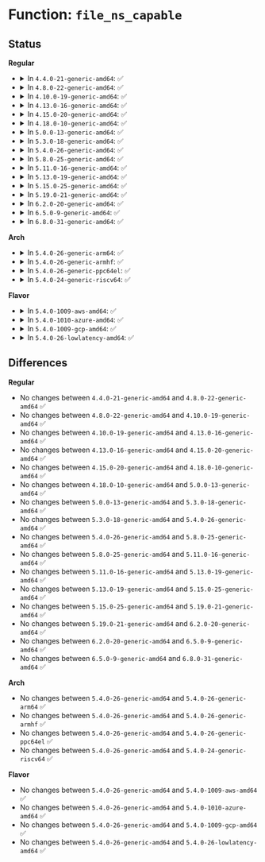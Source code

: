 # Function: <code>file_ns_capable</code>

## Status
<b>Regular</b>
<ul>
<li>
<details>
<summary>In <code>4.4.0-21-generic-amd64</code>: ✅</summary>

```c
bool file_ns_capable(const struct file * file, struct user_namespace * ns, int cap)
```

```json
{
  "name": "file_ns_capable",
  "collision_type": "Unique Global",
  "inline_type": "No",
  "funcs": [
    {
      "addr": 18446744071579411088,
      "name": "file_ns_capable",
      "external": true,
      "loc": "kernel/capability.c:420",
      "file": "kernel/capability.c",
      "inline": "seen, unknown",
      "caller_inline": [],
      "caller_func": [
        "kernel/user_namespace.c:map_write",
        "kernel/user_namespace.c:map_write",
        "fs/block_dev.c:blkdev_close",
        "fs/block_dev.c:blkdev_open",
        "fs/proc/task_mmu.c:pagemap_read",
        "net/core/sock.c:sk_ns_capable",
        "net/netlink/af_netlink.c:__netlink_ns_capable",
        "net/netlink/af_netlink.c:netlink_broadcast_filtered"
      ]
    }
  ],
  "symbols": [
    {
      "addr": 18446744071579411088,
      "name": "file_ns_capable",
      "section": ".text",
      "bind": "STB_GLOBAL",
      "size": 85
    }
  ]
}
```
</details>
</li>
<li>
<details>
<summary>In <code>4.8.0-22-generic-amd64</code>: ✅</summary>

```c
bool file_ns_capable(const struct file * file, struct user_namespace * ns, int cap)
```

```json
{
  "name": "file_ns_capable",
  "collision_type": "Unique Global",
  "inline_type": "No",
  "funcs": [
    {
      "addr": 18446744071579423168,
      "name": "file_ns_capable",
      "external": true,
      "loc": "kernel/capability.c:446",
      "file": "kernel/capability.c",
      "inline": "seen, unknown",
      "caller_inline": [],
      "caller_func": [
        "kernel/resource.c:r_show",
        "kernel/user_namespace.c:map_write",
        "kernel/user_namespace.c:map_write",
        "fs/block_dev.c:blkdev_close",
        "fs/block_dev.c:blkdev_open",
        "fs/proc/task_mmu.c:pagemap_read",
        "drivers/pci/pci-sysfs.c:pci_read_config",
        "net/core/sock.c:sk_ns_capable",
        "net/netlink/af_netlink.c:netlink_broadcast_filtered",
        "net/netlink/af_netlink.c:__netlink_ns_capable"
      ]
    }
  ],
  "symbols": [
    {
      "addr": 18446744071579423168,
      "name": "file_ns_capable",
      "section": ".text",
      "bind": "STB_GLOBAL",
      "size": 81
    }
  ]
}
```
</details>
</li>
<li>
<details>
<summary>In <code>4.10.0-19-generic-amd64</code>: ✅</summary>

```c
bool file_ns_capable(const struct file * file, struct user_namespace * ns, int cap)
```

```json
{
  "name": "file_ns_capable",
  "collision_type": "Unique Global",
  "inline_type": "No",
  "funcs": [
    {
      "addr": 18446744071579443568,
      "name": "file_ns_capable",
      "external": true,
      "loc": "kernel/capability.c:447",
      "file": "kernel/capability.c",
      "inline": "seen, unknown",
      "caller_inline": [],
      "caller_func": [
        "kernel/resource.c:r_show",
        "kernel/user_namespace.c:map_write",
        "kernel/user_namespace.c:map_write",
        "fs/block_dev.c:blkdev_close",
        "fs/block_dev.c:blkdev_open",
        "fs/proc/task_mmu.c:pagemap_read",
        "drivers/pci/pci-sysfs.c:pci_read_config",
        "net/core/sock.c:sk_ns_capable",
        "net/netlink/af_netlink.c:netlink_broadcast_filtered",
        "net/netlink/af_netlink.c:__netlink_ns_capable"
      ]
    }
  ],
  "symbols": [
    {
      "addr": 18446744071579443568,
      "name": "file_ns_capable",
      "section": ".text",
      "bind": "STB_GLOBAL",
      "size": 81
    }
  ]
}
```
</details>
</li>
<li>
<details>
<summary>In <code>4.13.0-16-generic-amd64</code>: ✅</summary>

```c
bool file_ns_capable(const struct file * file, struct user_namespace * ns, int cap)
```

```json
{
  "name": "file_ns_capable",
  "collision_type": "Unique Global",
  "inline_type": "No",
  "funcs": [
    {
      "addr": 18446744071579431712,
      "name": "file_ns_capable",
      "external": true,
      "loc": "kernel/capability.c:447",
      "file": "kernel/capability.c",
      "inline": "seen, unknown",
      "caller_inline": [],
      "caller_func": [
        "kernel/resource.c:r_show",
        "kernel/user_namespace.c:map_write",
        "kernel/user_namespace.c:map_write",
        "fs/block_dev.c:blkdev_close",
        "fs/block_dev.c:blkdev_open",
        "fs/proc/task_mmu.c:pagemap_read",
        "drivers/pci/pci-sysfs.c:pci_read_config",
        "net/core/sock.c:sk_ns_capable",
        "net/netlink/af_netlink.c:netlink_broadcast_filtered",
        "net/netlink/af_netlink.c:__netlink_ns_capable"
      ]
    }
  ],
  "symbols": [
    {
      "addr": 18446744071579431712,
      "name": "file_ns_capable",
      "section": ".text",
      "bind": "STB_GLOBAL",
      "size": 38
    }
  ]
}
```
</details>
</li>
<li>
<details>
<summary>In <code>4.15.0-20-generic-amd64</code>: ✅</summary>

```c
bool file_ns_capable(const struct file * file, struct user_namespace * ns, int cap)
```

```json
{
  "name": "file_ns_capable",
  "collision_type": "Unique Global",
  "inline_type": "No",
  "funcs": [
    {
      "addr": 18446744071579460064,
      "name": "file_ns_capable",
      "external": true,
      "loc": "kernel/capability.c:448",
      "file": "kernel/capability.c",
      "inline": "seen, unknown",
      "caller_inline": [],
      "caller_func": [
        "kernel/resource.c:r_show",
        "kernel/user_namespace.c:map_write",
        "kernel/user_namespace.c:map_write",
        "fs/block_dev.c:blkdev_close",
        "fs/block_dev.c:blkdev_open",
        "fs/proc/task_mmu.c:pagemap_read",
        "drivers/pci/pci-sysfs.c:pci_read_config",
        "net/core/sock.c:sk_ns_capable",
        "net/netlink/af_netlink.c:netlink_broadcast_filtered",
        "net/netlink/af_netlink.c:__netlink_ns_capable"
      ]
    }
  ],
  "symbols": [
    {
      "addr": 18446744071579460064,
      "name": "file_ns_capable",
      "section": ".text",
      "bind": "STB_GLOBAL",
      "size": 39
    }
  ]
}
```
</details>
</li>
<li>
<details>
<summary>In <code>4.18.0-10-generic-amd64</code>: ✅</summary>

```c
bool file_ns_capable(const struct file * file, struct user_namespace * ns, int cap)
```

```json
{
  "name": "file_ns_capable",
  "collision_type": "Unique Global",
  "inline_type": "No",
  "funcs": [
    {
      "addr": 18446744071579473632,
      "name": "file_ns_capable",
      "external": true,
      "loc": "kernel/capability.c:448",
      "file": "kernel/capability.c",
      "inline": "seen, unknown",
      "caller_inline": [],
      "caller_func": [
        "kernel/resource.c:r_show",
        "kernel/user_namespace.c:map_write",
        "kernel/user_namespace.c:map_write",
        "fs/block_dev.c:blkdev_close",
        "fs/block_dev.c:blkdev_open",
        "fs/proc/task_mmu.c:pagemap_read",
        "drivers/pci/pci-sysfs.c:pci_read_config",
        "net/core/sock.c:sk_ns_capable",
        "net/netlink/af_netlink.c:netlink_broadcast_filtered",
        "net/netlink/af_netlink.c:__netlink_ns_capable"
      ]
    }
  ],
  "symbols": [
    {
      "addr": 18446744071579473632,
      "name": "file_ns_capable",
      "section": ".text",
      "bind": "STB_GLOBAL",
      "size": 39
    }
  ]
}
```
</details>
</li>
<li>
<details>
<summary>In <code>5.0.0-13-generic-amd64</code>: ✅</summary>

```c
bool file_ns_capable(const struct file * file, struct user_namespace * ns, int cap)
```

```json
{
  "name": "file_ns_capable",
  "collision_type": "Unique Global",
  "inline_type": "No",
  "funcs": [
    {
      "addr": 18446744071579507312,
      "name": "file_ns_capable",
      "external": true,
      "loc": "kernel/capability.c:449",
      "file": "kernel/capability.c",
      "inline": "seen, unknown",
      "caller_inline": [],
      "caller_func": [
        "kernel/resource.c:r_show",
        "kernel/user_namespace.c:map_write",
        "kernel/user_namespace.c:map_write",
        "fs/block_dev.c:blkdev_close",
        "fs/block_dev.c:blkdev_open",
        "fs/proc/task_mmu.c:pagemap_read",
        "fs/proc/base.c:proc_pid_stack",
        "drivers/pci/pci-sysfs.c:pci_read_config",
        "net/core/sock.c:sk_ns_capable",
        "net/netlink/af_netlink.c:netlink_broadcast_filtered",
        "net/netlink/af_netlink.c:__netlink_ns_capable"
      ]
    }
  ],
  "symbols": [
    {
      "addr": 18446744071579507312,
      "name": "file_ns_capable",
      "section": ".text",
      "bind": "STB_GLOBAL",
      "size": 41
    }
  ]
}
```
</details>
</li>
<li>
<details>
<summary>In <code>5.3.0-18-generic-amd64</code>: ✅</summary>

```c
bool file_ns_capable(const struct file * file, struct user_namespace * ns, int cap)
```

```json
{
  "name": "file_ns_capable",
  "collision_type": "Unique Global",
  "inline_type": "No",
  "funcs": [
    {
      "addr": 18446744071579526304,
      "name": "file_ns_capable",
      "external": true,
      "loc": "kernel/capability.c:466",
      "file": "kernel/capability.c",
      "inline": "seen, unknown",
      "caller_inline": [],
      "caller_func": [
        "kernel/resource.c:r_show",
        "kernel/user_namespace.c:map_write",
        "kernel/user_namespace.c:map_write",
        "fs/block_dev.c:blkdev_close",
        "fs/block_dev.c:blkdev_open",
        "fs/proc/task_mmu.c:pagemap_read",
        "fs/proc/base.c:proc_pid_stack",
        "security/safesetid/securityfs.c:safesetid_file_write",
        "drivers/pci/pci-sysfs.c:pci_read_config",
        "net/core/sock.c:sk_ns_capable",
        "net/netlink/af_netlink.c:netlink_broadcast_filtered",
        "net/netlink/af_netlink.c:__netlink_ns_capable"
      ]
    }
  ],
  "symbols": [
    {
      "addr": 18446744071579526304,
      "name": "file_ns_capable",
      "section": ".text",
      "bind": "STB_GLOBAL",
      "size": 40
    }
  ]
}
```
</details>
</li>
<li>
<details>
<summary>In <code>5.4.0-26-generic-amd64</code>: ✅</summary>

```c
bool file_ns_capable(const struct file * file, struct user_namespace * ns, int cap)
```

```json
{
  "name": "file_ns_capable",
  "collision_type": "Unique Global",
  "inline_type": "No",
  "funcs": [
    {
      "addr": 18446744071579552384,
      "name": "file_ns_capable",
      "external": true,
      "loc": "kernel/capability.c:466",
      "file": "kernel/capability.c",
      "inline": "seen, unknown",
      "caller_inline": [],
      "caller_func": [
        "kernel/resource.c:r_show",
        "kernel/user_namespace.c:map_write",
        "kernel/user_namespace.c:map_write",
        "fs/proc/task_mmu.c:pagemap_read",
        "fs/proc/base.c:proc_pid_stack",
        "security/safesetid/securityfs.c:safesetid_file_write",
        "drivers/pci/pci-sysfs.c:pci_read_config",
        "net/core/sock.c:sk_ns_capable",
        "net/netlink/af_netlink.c:netlink_broadcast_filtered",
        "net/netlink/af_netlink.c:__netlink_ns_capable"
      ]
    }
  ],
  "symbols": [
    {
      "addr": 18446744071579552384,
      "name": "file_ns_capable",
      "section": ".text",
      "bind": "STB_GLOBAL",
      "size": 40
    }
  ]
}
```
</details>
</li>
<li>
<details>
<summary>In <code>5.8.0-25-generic-amd64</code>: ✅</summary>

```c
bool file_ns_capable(const struct file * file, struct user_namespace * ns, int cap)
```

```json
{
  "name": "file_ns_capable",
  "collision_type": "Unique Global",
  "inline_type": "No",
  "funcs": [
    {
      "addr": 18446744071579584416,
      "name": "file_ns_capable",
      "external": true,
      "loc": "kernel/capability.c:466",
      "file": "kernel/capability.c",
      "inline": "seen, unknown",
      "caller_inline": [],
      "caller_func": [
        "kernel/resource.c:r_show",
        "kernel/time/namespace.c:proc_timens_set_offset",
        "kernel/user_namespace.c:map_write",
        "kernel/user_namespace.c:map_write",
        "fs/proc/task_mmu.c:pagemap_read",
        "fs/proc/base.c:proc_pid_stack",
        "security/safesetid/securityfs.c:safesetid_file_write",
        "drivers/pci/pci-sysfs.c:pci_read_config",
        "net/core/sock.c:sk_net_capable",
        "net/core/sock.c:sk_capable",
        "net/core/skbuff.c:__skb_tstamp_tx",
        "net/core/skbuff.c:skb_complete_tx_timestamp",
        "net/netlink/af_netlink.c:do_one_broadcast",
        "net/netlink/af_netlink.c:netlink_net_capable",
        "net/netlink/af_netlink.c:netlink_capable"
      ]
    }
  ],
  "symbols": [
    {
      "addr": 18446744071579584416,
      "name": "file_ns_capable",
      "section": ".text",
      "bind": "STB_GLOBAL",
      "size": 40
    }
  ]
}
```
</details>
</li>
<li>
<details>
<summary>In <code>5.11.0-16-generic-amd64</code>: ✅</summary>

```c
bool file_ns_capable(const struct file * file, struct user_namespace * ns, int cap)
```

```json
{
  "name": "file_ns_capable",
  "collision_type": "Unique Global",
  "inline_type": "No",
  "funcs": [
    {
      "addr": 18446744071579564432,
      "name": "file_ns_capable",
      "external": true,
      "loc": "kernel/capability.c:466",
      "file": "kernel/capability.c",
      "inline": "seen, unknown",
      "caller_inline": [],
      "caller_func": [
        "kernel/resource.c:r_show",
        "kernel/time/namespace.c:proc_timens_set_offset",
        "kernel/user_namespace.c:map_write",
        "kernel/user_namespace.c:map_write",
        "fs/proc/task_mmu.c:pagemap_read",
        "fs/proc/base.c:proc_pid_stack",
        "security/safesetid/securityfs.c:safesetid_gid_file_write",
        "security/safesetid/securityfs.c:safesetid_uid_file_write",
        "drivers/pci/pci-sysfs.c:pci_read_config",
        "net/core/sock.c:sk_net_capable",
        "net/core/sock.c:sk_capable",
        "net/core/skbuff.c:__skb_tstamp_tx",
        "net/core/skbuff.c:skb_complete_tx_timestamp",
        "net/netlink/af_netlink.c:do_one_broadcast",
        "net/netlink/af_netlink.c:netlink_net_capable",
        "net/netlink/af_netlink.c:netlink_capable"
      ]
    }
  ],
  "symbols": [
    {
      "addr": 18446744071579564432,
      "name": "file_ns_capable",
      "section": ".text",
      "bind": "STB_GLOBAL",
      "size": 40
    }
  ]
}
```
</details>
</li>
<li>
<details>
<summary>In <code>5.13.0-19-generic-amd64</code>: ✅</summary>

```c
bool file_ns_capable(const struct file * file, struct user_namespace * ns, int cap)
```

```json
{
  "name": "file_ns_capable",
  "collision_type": "Unique Global",
  "inline_type": "No",
  "funcs": [
    {
      "addr": 18446744071579570000,
      "name": "file_ns_capable",
      "external": true,
      "loc": "kernel/capability.c:466",
      "file": "kernel/capability.c",
      "inline": "seen, unknown",
      "caller_inline": [],
      "caller_func": [
        "kernel/resource.c:r_show",
        "kernel/time/namespace.c:proc_timens_set_offset",
        "kernel/user_namespace.c:new_idmap_permitted",
        "kernel/user_namespace.c:new_idmap_permitted",
        "kernel/user_namespace.c:map_write",
        "fs/proc/task_mmu.c:pagemap_read",
        "fs/proc/base.c:proc_pid_stack",
        "security/safesetid/securityfs.c:safesetid_gid_file_write",
        "security/safesetid/securityfs.c:safesetid_uid_file_write",
        "drivers/pci/pci-sysfs.c:pci_read_config",
        "net/core/sock.c:sk_net_capable",
        "net/core/sock.c:sk_capable",
        "net/core/skbuff.c:__skb_tstamp_tx",
        "net/core/skbuff.c:skb_complete_tx_timestamp",
        "net/netlink/af_netlink.c:do_one_broadcast",
        "net/netlink/af_netlink.c:netlink_net_capable",
        "net/netlink/af_netlink.c:netlink_capable"
      ]
    }
  ],
  "symbols": [
    {
      "addr": 18446744071579570000,
      "name": "file_ns_capable",
      "section": ".text",
      "bind": "STB_GLOBAL",
      "size": 40
    }
  ]
}
```
</details>
</li>
<li>
<details>
<summary>In <code>5.15.0-25-generic-amd64</code>: ✅</summary>

```c
bool file_ns_capable(const struct file * file, struct user_namespace * ns, int cap)
```

```json
{
  "name": "file_ns_capable",
  "collision_type": "Unique Global",
  "inline_type": "No",
  "funcs": [
    {
      "addr": 18446744071579641696,
      "name": "file_ns_capable",
      "external": true,
      "loc": "kernel/capability.c:466",
      "file": "kernel/capability.c",
      "inline": "seen, unknown",
      "caller_inline": [],
      "caller_func": [
        "kernel/resource.c:r_show",
        "kernel/time/namespace.c:proc_timens_set_offset",
        "kernel/cgroup/cgroup-v1.c:cgroup_release_agent_write",
        "kernel/user_namespace.c:new_idmap_permitted",
        "kernel/user_namespace.c:new_idmap_permitted",
        "kernel/user_namespace.c:map_write",
        "fs/proc/task_mmu.c:pagemap_read",
        "fs/proc/base.c:proc_pid_stack",
        "security/safesetid/securityfs.c:safesetid_gid_file_write",
        "security/safesetid/securityfs.c:safesetid_uid_file_write",
        "drivers/pci/pci-sysfs.c:pci_read_config",
        "net/core/sock.c:sk_net_capable",
        "net/core/sock.c:sk_capable",
        "net/core/skbuff.c:__skb_tstamp_tx",
        "net/core/skbuff.c:skb_complete_tx_timestamp",
        "net/netlink/af_netlink.c:do_one_broadcast",
        "net/netlink/af_netlink.c:netlink_net_capable",
        "net/netlink/af_netlink.c:netlink_capable"
      ]
    }
  ],
  "symbols": [
    {
      "addr": 18446744071579641696,
      "name": "file_ns_capable",
      "section": ".text",
      "bind": "STB_GLOBAL",
      "size": 40
    }
  ]
}
```
</details>
</li>
<li>
<details>
<summary>In <code>5.19.0-21-generic-amd64</code>: ✅</summary>

```c
bool file_ns_capable(const struct file * file, struct user_namespace * ns, int cap)
```

```json
{
  "name": "file_ns_capable",
  "collision_type": "Unique Global",
  "inline_type": "No",
  "funcs": [
    {
      "addr": 18446744071579737072,
      "name": "file_ns_capable",
      "external": true,
      "loc": "kernel/capability.c:467",
      "file": "kernel/capability.c",
      "inline": "seen, unknown",
      "caller_inline": [],
      "caller_func": [
        "kernel/resource.c:r_show",
        "kernel/time/namespace.c:proc_timens_set_offset",
        "kernel/cgroup/cgroup-v1.c:cgroup_release_agent_write",
        "kernel/user_namespace.c:new_idmap_permitted",
        "kernel/user_namespace.c:new_idmap_permitted",
        "kernel/user_namespace.c:map_write",
        "fs/proc/task_mmu.c:pagemap_read",
        "fs/proc/base.c:proc_pid_stack",
        "security/safesetid/securityfs.c:safesetid_gid_file_write",
        "security/safesetid/securityfs.c:safesetid_uid_file_write",
        "drivers/pci/pci-sysfs.c:pci_read_config",
        "net/core/sock.c:sk_net_capable",
        "net/core/sock.c:sk_capable",
        "net/core/skbuff.c:__skb_tstamp_tx",
        "net/core/skbuff.c:skb_complete_tx_timestamp",
        "net/netlink/af_netlink.c:do_one_broadcast",
        "net/netlink/af_netlink.c:netlink_net_capable",
        "net/netlink/af_netlink.c:netlink_capable"
      ]
    }
  ],
  "symbols": [
    {
      "addr": 18446744071579737072,
      "name": "file_ns_capable",
      "section": ".text",
      "bind": "STB_GLOBAL",
      "size": 64
    }
  ]
}
```
</details>
</li>
<li>
<details>
<summary>In <code>6.2.0-20-generic-amd64</code>: ✅</summary>

```c
bool file_ns_capable(const struct file * file, struct user_namespace * ns, int cap)
```

```json
{
  "name": "file_ns_capable",
  "collision_type": "Unique Global",
  "inline_type": "No",
  "funcs": [
    {
      "addr": 18446744071579868032,
      "name": "file_ns_capable",
      "external": true,
      "loc": "kernel/capability.c:467",
      "file": "kernel/capability.c",
      "inline": "seen, unknown",
      "caller_inline": [],
      "caller_func": [
        "kernel/resource.c:r_show",
        "kernel/time/namespace.c:proc_timens_set_offset",
        "kernel/cgroup/cgroup-v1.c:cgroup_release_agent_write",
        "kernel/user_namespace.c:new_idmap_permitted",
        "kernel/user_namespace.c:new_idmap_permitted",
        "kernel/user_namespace.c:map_write",
        "fs/proc/task_mmu.c:pagemap_read",
        "fs/proc/base.c:proc_pid_stack",
        "security/safesetid/securityfs.c:safesetid_gid_file_write",
        "security/safesetid/securityfs.c:safesetid_uid_file_write",
        "drivers/pci/pci-sysfs.c:pci_read_config",
        "net/core/sock.c:sk_net_capable",
        "net/core/sock.c:sk_capable",
        "net/core/skbuff.c:__skb_tstamp_tx",
        "net/core/skbuff.c:skb_complete_tx_timestamp",
        "net/netlink/af_netlink.c:do_one_broadcast",
        "net/netlink/af_netlink.c:netlink_net_capable",
        "net/netlink/af_netlink.c:netlink_capable"
      ]
    }
  ],
  "symbols": [
    {
      "addr": 18446744071579868032,
      "name": "file_ns_capable",
      "section": ".text",
      "bind": "STB_GLOBAL",
      "size": 64
    }
  ]
}
```
</details>
</li>
<li>
<details>
<summary>In <code>6.5.0-9-generic-amd64</code>: ✅</summary>

```c
bool file_ns_capable(const struct file * file, struct user_namespace * ns, int cap)
```

```json
{
  "name": "file_ns_capable",
  "collision_type": "Unique Global",
  "inline_type": "No",
  "funcs": [
    {
      "addr": 18446744071579917968,
      "name": "file_ns_capable",
      "external": true,
      "loc": "kernel/capability.c:453",
      "file": "kernel/capability.c",
      "inline": "seen, unknown",
      "caller_inline": [],
      "caller_func": [
        "kernel/resource.c:r_show",
        "kernel/time/namespace.c:proc_timens_set_offset",
        "kernel/cgroup/cgroup-v1.c:cgroup_release_agent_write",
        "kernel/user_namespace.c:new_idmap_permitted",
        "kernel/user_namespace.c:new_idmap_permitted",
        "kernel/user_namespace.c:map_write",
        "fs/proc/task_mmu.c:pagemap_read",
        "fs/proc/base.c:proc_pid_stack",
        "security/safesetid/securityfs.c:safesetid_gid_file_write",
        "security/safesetid/securityfs.c:safesetid_uid_file_write",
        "drivers/pci/pci-sysfs.c:pci_read_config",
        "net/core/sock.c:sk_net_capable",
        "net/core/sock.c:sk_capable",
        "net/core/skbuff.c:__skb_tstamp_tx",
        "net/core/skbuff.c:skb_complete_tx_timestamp",
        "net/netlink/af_netlink.c:do_one_broadcast",
        "net/netlink/af_netlink.c:netlink_net_capable",
        "net/netlink/af_netlink.c:netlink_capable"
      ]
    }
  ],
  "symbols": [
    {
      "addr": 18446744071579917968,
      "name": "file_ns_capable",
      "section": ".text",
      "bind": "STB_GLOBAL",
      "size": 61
    }
  ]
}
```
</details>
</li>
<li>
<details>
<summary>In <code>6.8.0-31-generic-amd64</code>: ✅</summary>

```c
bool file_ns_capable(const struct file * file, struct user_namespace * ns, int cap)
```

```json
{
  "name": "file_ns_capable",
  "collision_type": "Unique Global",
  "inline_type": "No",
  "funcs": [
    {
      "addr": 18446744071579957216,
      "name": "file_ns_capable",
      "external": true,
      "loc": "kernel/capability.c:453",
      "file": "kernel/capability.c",
      "inline": "seen, unknown",
      "caller_inline": [],
      "caller_func": [
        "kernel/resource.c:r_show",
        "kernel/time/namespace.c:proc_timens_set_offset",
        "kernel/cgroup/cgroup-v1.c:cgroup_release_agent_write",
        "kernel/user_namespace.c:new_idmap_permitted",
        "kernel/user_namespace.c:new_idmap_permitted",
        "kernel/user_namespace.c:map_write",
        "fs/proc/task_mmu.c:pagemap_read",
        "fs/proc/base.c:proc_pid_stack",
        "security/safesetid/securityfs.c:safesetid_gid_file_write",
        "security/safesetid/securityfs.c:safesetid_uid_file_write",
        "drivers/pci/pci-sysfs.c:pci_read_config",
        "net/core/sock.c:sk_net_capable",
        "net/core/sock.c:sk_capable",
        "net/core/skbuff.c:__skb_tstamp_tx",
        "net/core/skbuff.c:skb_complete_tx_timestamp",
        "net/netlink/af_netlink.c:do_one_broadcast",
        "net/netlink/af_netlink.c:netlink_net_capable",
        "net/netlink/af_netlink.c:netlink_capable"
      ]
    }
  ],
  "symbols": [
    {
      "addr": 18446744071579957216,
      "name": "file_ns_capable",
      "section": ".text",
      "bind": "STB_GLOBAL",
      "size": 61
    }
  ]
}
```
</details>
</li>
</ul>
<b>Arch</b>
<ul>
<li>
<details>
<summary>In <code>5.4.0-26-generic-arm64</code>: ✅</summary>

```c
bool file_ns_capable(const struct file * file, struct user_namespace * ns, int cap)
```

```json
{
  "name": "file_ns_capable",
  "collision_type": "Unique Global",
  "inline_type": "No",
  "funcs": [
    {
      "addr": 18446603336490703224,
      "name": "file_ns_capable",
      "external": true,
      "loc": "kernel/capability.c:466",
      "file": "kernel/capability.c",
      "inline": "seen, unknown",
      "caller_inline": [],
      "caller_func": [
        "kernel/resource.c:r_show",
        "kernel/user_namespace.c:map_write",
        "kernel/user_namespace.c:map_write",
        "fs/proc/task_mmu.c:pagemap_read",
        "fs/proc/base.c:proc_pid_stack",
        "security/safesetid/securityfs.c:safesetid_file_write",
        "drivers/pci/pci-sysfs.c:pci_read_config",
        "net/core/sock.c:sk_ns_capable",
        "net/netlink/af_netlink.c:netlink_broadcast_filtered",
        "net/netlink/af_netlink.c:__netlink_ns_capable"
      ]
    }
  ],
  "symbols": [
    {
      "addr": 18446603336490703224,
      "name": "file_ns_capable",
      "section": ".text",
      "bind": "STB_GLOBAL",
      "size": 112
    }
  ]
}
```
</details>
</li>
<li>
<details>
<summary>In <code>5.4.0-26-generic-armhf</code>: ✅</summary>

```c
bool file_ns_capable(const struct file * file, struct user_namespace * ns, int cap)
```

```json
{
  "name": "file_ns_capable",
  "collision_type": "Unique Global",
  "inline_type": "No",
  "funcs": [
    {
      "addr": 3224767944,
      "name": "file_ns_capable",
      "external": true,
      "loc": "kernel/capability.c:466",
      "file": "kernel/capability.c",
      "inline": "seen, unknown",
      "caller_inline": [],
      "caller_func": [
        "kernel/resource.c:r_show",
        "kernel/user_namespace.c:map_write",
        "kernel/user_namespace.c:map_write",
        "fs/proc/task_mmu.c:pagemap_read",
        "fs/proc/base.c:proc_pid_stack",
        "security/safesetid/securityfs.c:safesetid_file_write",
        "drivers/pci/pci-sysfs.c:pci_read_config",
        "net/core/sock.c:sk_ns_capable",
        "net/netlink/af_netlink.c:netlink_broadcast_filtered",
        "net/netlink/af_netlink.c:__netlink_ns_capable"
      ]
    }
  ],
  "symbols": [
    {
      "addr": 3224767944,
      "name": "file_ns_capable",
      "section": ".text",
      "bind": "STB_GLOBAL",
      "size": 116
    }
  ]
}
```
</details>
</li>
<li>
<details>
<summary>In <code>5.4.0-26-generic-ppc64el</code>: ✅</summary>

```c
bool file_ns_capable(const struct file * file, struct user_namespace * ns, int cap)
```

```json
{
  "name": "file_ns_capable",
  "collision_type": "Unique Global",
  "inline_type": "No",
  "funcs": [
    {
      "addr": 13835058055283527920,
      "name": "file_ns_capable",
      "external": true,
      "loc": "kernel/capability.c:466",
      "file": "kernel/capability.c",
      "inline": "seen, unknown",
      "caller_inline": [],
      "caller_func": [
        "kernel/resource.c:r_show",
        "kernel/user_namespace.c:map_write",
        "kernel/user_namespace.c:map_write",
        "fs/proc/task_mmu.c:pagemap_read",
        "fs/proc/base.c:proc_pid_stack",
        "security/safesetid/securityfs.c:safesetid_file_write",
        "drivers/pci/pci-sysfs.c:pci_read_config",
        "net/core/sock.c:sk_ns_capable",
        "net/netlink/af_netlink.c:netlink_broadcast_filtered",
        "net/netlink/af_netlink.c:__netlink_ns_capable"
      ]
    }
  ],
  "symbols": [
    {
      "addr": 13835058055283527920,
      "name": "file_ns_capable",
      "section": ".text",
      "bind": "STB_GLOBAL",
      "size": 92
    }
  ]
}
```
</details>
</li>
<li>
<details>
<summary>In <code>5.4.0-24-generic-riscv64</code>: ✅</summary>

```c
bool file_ns_capable(const struct file * file, struct user_namespace * ns, int cap)
```

```json
{
  "name": "file_ns_capable",
  "collision_type": "Unique Global",
  "inline_type": "No",
  "funcs": [
    {
      "addr": 18446743936271429516,
      "name": "file_ns_capable",
      "external": true,
      "loc": "kernel/capability.c:466",
      "file": "kernel/capability.c",
      "inline": "seen, unknown",
      "caller_inline": [],
      "caller_func": [
        "kernel/resource.c:r_show",
        "kernel/user_namespace.c:map_write",
        "kernel/user_namespace.c:map_write",
        "fs/proc/task_mmu.c:pagemap_read",
        "fs/proc/base.c:proc_pid_stack",
        "security/safesetid/securityfs.c:safesetid_file_write",
        "drivers/pci/pci-sysfs.c:pci_read_config",
        "net/core/sock.c:sk_ns_capable",
        "net/netlink/af_netlink.c:netlink_broadcast_filtered",
        "net/netlink/af_netlink.c:__netlink_ns_capable"
      ]
    }
  ],
  "symbols": [
    {
      "addr": 18446743936271429516,
      "name": "file_ns_capable",
      "section": ".text",
      "bind": "STB_GLOBAL",
      "size": 92
    }
  ]
}
```
</details>
</li>
</ul>
<b>Flavor</b>
<ul>
<li>
<details>
<summary>In <code>5.4.0-1009-aws-amd64</code>: ✅</summary>

```c
bool file_ns_capable(const struct file * file, struct user_namespace * ns, int cap)
```

```json
{
  "name": "file_ns_capable",
  "collision_type": "Unique Global",
  "inline_type": "No",
  "funcs": [
    {
      "addr": 18446744071579528688,
      "name": "file_ns_capable",
      "external": true,
      "loc": "kernel/capability.c:466",
      "file": "kernel/capability.c",
      "inline": "seen, unknown",
      "caller_inline": [],
      "caller_func": [
        "kernel/resource.c:r_show",
        "kernel/user_namespace.c:map_write",
        "kernel/user_namespace.c:map_write",
        "fs/proc/task_mmu.c:pagemap_read",
        "fs/proc/base.c:proc_pid_stack",
        "security/safesetid/securityfs.c:safesetid_file_write",
        "drivers/pci/pci-sysfs.c:pci_read_config",
        "net/core/sock.c:sk_ns_capable",
        "net/netlink/af_netlink.c:netlink_broadcast_filtered",
        "net/netlink/af_netlink.c:__netlink_ns_capable"
      ]
    }
  ],
  "symbols": [
    {
      "addr": 18446744071579528688,
      "name": "file_ns_capable",
      "section": ".text",
      "bind": "STB_GLOBAL",
      "size": 40
    }
  ]
}
```
</details>
</li>
<li>
<details>
<summary>In <code>5.4.0-1010-azure-amd64</code>: ✅</summary>

```c
bool file_ns_capable(const struct file * file, struct user_namespace * ns, int cap)
```

```json
{
  "name": "file_ns_capable",
  "collision_type": "Unique Global",
  "inline_type": "No",
  "funcs": [
    {
      "addr": 18446744071579457488,
      "name": "file_ns_capable",
      "external": true,
      "loc": "kernel/capability.c:466",
      "file": "kernel/capability.c",
      "inline": "seen, unknown",
      "caller_inline": [],
      "caller_func": [
        "kernel/resource.c:r_show",
        "kernel/user_namespace.c:map_write",
        "kernel/user_namespace.c:map_write",
        "fs/proc/task_mmu.c:pagemap_read",
        "fs/proc/base.c:proc_pid_stack",
        "security/safesetid/securityfs.c:safesetid_file_write",
        "drivers/pci/pci-sysfs.c:pci_read_config",
        "net/core/sock.c:sk_ns_capable",
        "net/netlink/af_netlink.c:netlink_broadcast_filtered",
        "net/netlink/af_netlink.c:__netlink_ns_capable"
      ]
    }
  ],
  "symbols": [
    {
      "addr": 18446744071579457488,
      "name": "file_ns_capable",
      "section": ".text",
      "bind": "STB_GLOBAL",
      "size": 40
    }
  ]
}
```
</details>
</li>
<li>
<details>
<summary>In <code>5.4.0-1009-gcp-amd64</code>: ✅</summary>

```c
bool file_ns_capable(const struct file * file, struct user_namespace * ns, int cap)
```

```json
{
  "name": "file_ns_capable",
  "collision_type": "Unique Global",
  "inline_type": "No",
  "funcs": [
    {
      "addr": 18446744071579525968,
      "name": "file_ns_capable",
      "external": true,
      "loc": "kernel/capability.c:466",
      "file": "kernel/capability.c",
      "inline": "seen, unknown",
      "caller_inline": [],
      "caller_func": [
        "kernel/resource.c:r_show",
        "kernel/user_namespace.c:map_write",
        "kernel/user_namespace.c:map_write",
        "fs/proc/task_mmu.c:pagemap_read",
        "fs/proc/base.c:proc_pid_stack",
        "security/safesetid/securityfs.c:safesetid_file_write",
        "drivers/pci/pci-sysfs.c:pci_read_config",
        "net/core/sock.c:sk_ns_capable",
        "net/netlink/af_netlink.c:netlink_broadcast_filtered",
        "net/netlink/af_netlink.c:__netlink_ns_capable"
      ]
    }
  ],
  "symbols": [
    {
      "addr": 18446744071579525968,
      "name": "file_ns_capable",
      "section": ".text",
      "bind": "STB_GLOBAL",
      "size": 40
    }
  ]
}
```
</details>
</li>
<li>
<details>
<summary>In <code>5.4.0-26-lowlatency-amd64</code>: ✅</summary>

```c
bool file_ns_capable(const struct file * file, struct user_namespace * ns, int cap)
```

```json
{
  "name": "file_ns_capable",
  "collision_type": "Unique Global",
  "inline_type": "No",
  "funcs": [
    {
      "addr": 18446744071579558960,
      "name": "file_ns_capable",
      "external": true,
      "loc": "kernel/capability.c:466",
      "file": "kernel/capability.c",
      "inline": "seen, unknown",
      "caller_inline": [],
      "caller_func": [
        "kernel/resource.c:r_show",
        "kernel/user_namespace.c:map_write",
        "kernel/user_namespace.c:map_write",
        "fs/proc/task_mmu.c:pagemap_read",
        "fs/proc/base.c:proc_pid_stack",
        "security/safesetid/securityfs.c:safesetid_file_write",
        "drivers/pci/pci-sysfs.c:pci_read_config",
        "net/core/sock.c:sk_ns_capable",
        "net/netlink/af_netlink.c:netlink_broadcast_filtered",
        "net/netlink/af_netlink.c:__netlink_ns_capable"
      ]
    }
  ],
  "symbols": [
    {
      "addr": 18446744071579558960,
      "name": "file_ns_capable",
      "section": ".text",
      "bind": "STB_GLOBAL",
      "size": 40
    }
  ]
}
```
</details>
</li>
</ul>

## Differences
<b>Regular</b>
<ul>
<li>
No changes between <code>4.4.0-21-generic-amd64</code> and <code>4.8.0-22-generic-amd64</code> ✅
</li>
<li>
No changes between <code>4.8.0-22-generic-amd64</code> and <code>4.10.0-19-generic-amd64</code> ✅
</li>
<li>
No changes between <code>4.10.0-19-generic-amd64</code> and <code>4.13.0-16-generic-amd64</code> ✅
</li>
<li>
No changes between <code>4.13.0-16-generic-amd64</code> and <code>4.15.0-20-generic-amd64</code> ✅
</li>
<li>
No changes between <code>4.15.0-20-generic-amd64</code> and <code>4.18.0-10-generic-amd64</code> ✅
</li>
<li>
No changes between <code>4.18.0-10-generic-amd64</code> and <code>5.0.0-13-generic-amd64</code> ✅
</li>
<li>
No changes between <code>5.0.0-13-generic-amd64</code> and <code>5.3.0-18-generic-amd64</code> ✅
</li>
<li>
No changes between <code>5.3.0-18-generic-amd64</code> and <code>5.4.0-26-generic-amd64</code> ✅
</li>
<li>
No changes between <code>5.4.0-26-generic-amd64</code> and <code>5.8.0-25-generic-amd64</code> ✅
</li>
<li>
No changes between <code>5.8.0-25-generic-amd64</code> and <code>5.11.0-16-generic-amd64</code> ✅
</li>
<li>
No changes between <code>5.11.0-16-generic-amd64</code> and <code>5.13.0-19-generic-amd64</code> ✅
</li>
<li>
No changes between <code>5.13.0-19-generic-amd64</code> and <code>5.15.0-25-generic-amd64</code> ✅
</li>
<li>
No changes between <code>5.15.0-25-generic-amd64</code> and <code>5.19.0-21-generic-amd64</code> ✅
</li>
<li>
No changes between <code>5.19.0-21-generic-amd64</code> and <code>6.2.0-20-generic-amd64</code> ✅
</li>
<li>
No changes between <code>6.2.0-20-generic-amd64</code> and <code>6.5.0-9-generic-amd64</code> ✅
</li>
<li>
No changes between <code>6.5.0-9-generic-amd64</code> and <code>6.8.0-31-generic-amd64</code> ✅
</li>
</ul>
<b>Arch</b>
<ul>
<li>
No changes between <code>5.4.0-26-generic-amd64</code> and <code>5.4.0-26-generic-arm64</code> ✅
</li>
<li>
No changes between <code>5.4.0-26-generic-amd64</code> and <code>5.4.0-26-generic-armhf</code> ✅
</li>
<li>
No changes between <code>5.4.0-26-generic-amd64</code> and <code>5.4.0-26-generic-ppc64el</code> ✅
</li>
<li>
No changes between <code>5.4.0-26-generic-amd64</code> and <code>5.4.0-24-generic-riscv64</code> ✅
</li>
</ul>
<b>Flavor</b>
<ul>
<li>
No changes between <code>5.4.0-26-generic-amd64</code> and <code>5.4.0-1009-aws-amd64</code> ✅
</li>
<li>
No changes between <code>5.4.0-26-generic-amd64</code> and <code>5.4.0-1010-azure-amd64</code> ✅
</li>
<li>
No changes between <code>5.4.0-26-generic-amd64</code> and <code>5.4.0-1009-gcp-amd64</code> ✅
</li>
<li>
No changes between <code>5.4.0-26-generic-amd64</code> and <code>5.4.0-26-lowlatency-amd64</code> ✅
</li>
</ul>
